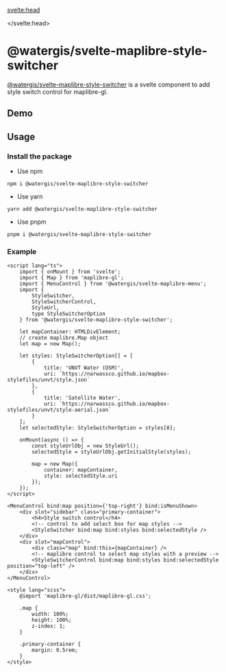 <svelte:head>

<title>svelte-maplibre-style-switcher | svelte-maplibre-components</title>
<meta name="twitter:title" content="svelte-maplibre-style-switcher | svelte-maplibre-components" />
<meta property="og:title" content="svelte-maplibre-style-switcher | svelte-maplibre-components" />

</svelte:head>

<script lang="ts">
  import Example from "./Example.svelte";
</script>

# @watergis/svelte-maplibre-style-switcher

[@watergis/svelte-maplibre-style-switcher](https://github.com/watergis/svelte-maplibre-components/tree/main/packages/style-switcher) is a svelte component to add style switch control for maplibre-gl.

## Demo

<Example />

## Usage

### Install the package

- Use npm

```
npm i @watergis/svelte-maplibre-style-switcher
```

- Use yarn

```
yarn add @watergis/svelte-maplibre-style-switcher
```

- Use pnpm

```
pnpm i @watergis/svelte-maplibre-style-switcher
```

### Example

```svelte
<script lang="ts">
	import { onMount } from 'svelte';
	import { Map } from 'maplibre-gl';
	import { MenuControl } from '@watergis/svelte-maplibre-menu';
	import {
		StyleSwitcher,
		StyleSwitcherControl,
		StyleUrl,
		type StyleSwitcherOption
	} from '@watergis/svelte-maplibre-style-switcher';

	let mapContainer: HTMLDivElement;
	// create maplibre.Map object
	let map = new Map();

	let styles: StyleSwitcherOption[] = [
		{
			title: 'UNVT Water (OSM)',
			uri: `https://narwassco.github.io/mapbox-stylefiles/unvt/style.json`
		},
		{
			title: 'Satellite Water',
			uri: `https://narwassco.github.io/mapbox-stylefiles/unvt/style-aerial.json`
		}
	];
	let selectedStyle: StyleSwitcherOption = styles[0];

	onMount(async () => {
		const styleUrlObj = new StyleUrl();
		selectedStyle = styleUrlObj.getInitialStyle(styles);

		map = new Map({
			container: mapContainer,
			style: selectedStyle.uri
		});
	});
</script>

<MenuControl bind:map position={'top-right'} bind:isMenuShown>
	<div slot="sidebar" class="primary-container">
		<h4>Style switch control</h4>
		<!-- control to add select box for map styles -->
		<StyleSwitcher bind:map bind:styles bind:selectedStyle />
	</div>
	<div slot="mapControl">
		<div class="map" bind:this={mapContainer} />
		<!-- maplibre control to select map styles with a preview -->
		<StyleSwitcherControl bind:map bind:styles bind:selectedStyle position="top-left" />
	</div>
</MenuControl>

<style lang="scss">
	@import 'maplibre-gl/dist/maplibre-gl.css';

	.map {
		width: 100%;
		height: 100%;
		z-index: 1;
	}

	.primary-container {
		margin: 0.5rem;
	}
</style>
```
